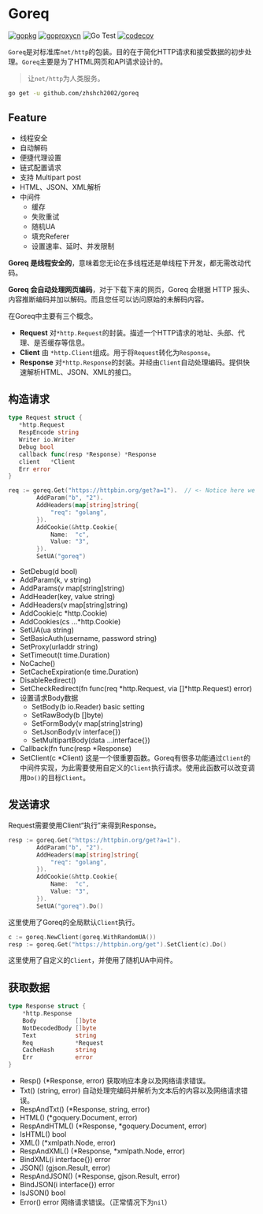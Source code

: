 # Goreq

[![gopkg](https://img.shields.io/badge/go-pkg-blue)](https://pkg.go.dev/github.com/zhshch2002/goreq)
[![goproxycn](https://goproxy.cn/stats/github.com/zhshch2002/goreq/badges/download-count.svg)](https://goproxy.cn)
![Go Test](https://github.com/zhshch2002/goreq/workflows/Go%20Test/badge.svg)
[![codecov](https://codecov.io/gh/zhshch2002/goreq/branch/master/graph/badge.svg)](https://codecov.io/gh/zhshch2002/goreq)

`Goreq`是对标准库`net/http`的包装。目的在于简化HTTP请求和接受数据的初步处理。`Goreq`主要是为了HTML网页和API请求设计的。

> 让`net/http`为人类服务。

```sh
go get -u github.com/zhshch2002/goreq
```

## Feature

- 线程安全
- 自动解码
- 便捷代理设置
- 链式配置请求
- 支持 Multipart post
- HTML、JSON、XML解析
- 中间件
  - 缓存
  - 失败重试
  - 随机UA
  - 填充Referer
  - 设置速率、延时、并发限制

**Goreq 是线程安全的**，意味着您无论在多线程还是单线程下开发，都无需改动代码。

**Goreq 会自动处理网页编码**，对于下载下来的网页，Goreq 会根据 HTTP 报头、内容推断编码并加以解码。而且您任可以访问原始的未解码内容。

在Goreq中主要有三个概念。

* **Request** 对`*http.Request`的封装。描述一个HTTP请求的地址、头部、代理、是否缓存等信息。
* **Client** 由 `*http.Client`组成。用于将`Request`转化为`Response`。
* **Response** 对``*http.Response``的封装。并经由`Client`自动处理编码。提供快速解析HTML、JSON、XML的接口。

## 构造请求

```go
type Request struct {
   *http.Request
   RespEncode string
   Writer io.Writer
   Debug bool
   callback func(resp *Response) *Response
   client   *Client
   Err error
}
```

```go
req := goreq.Get("https://httpbin.org/get?a=1").  // <- Notice here we got is req (as Request)
		AddParam("b", "2").
		AddHeaders(map[string]string{
			"req": "golang",
		}).
		AddCookie(&http.Cookie{
			Name:  "c",
			Value: "3",
		}).
		SetUA("goreq")
```

- SetDebug(d bool)
- AddParam(k, v string)
- AddParams(v map[string]string)
- AddHeader(key, value string)
- AddHeaders(v map[string]string)
- AddCookie(c *http.Cookie)
- AddCookies(cs ...*http.Cookie)
- SetUA(ua string)
- SetBasicAuth(username, password string)
- SetProxy(urladdr string)
- SetTimeout(t time.Duration)
- NoCache()
- SetCacheExpiration(e time.Duration)
- DisableRedirect()
- SetCheckRedirect(fn func(req \*http.Request, via []\*http.Request) error)
- 设置请求Body数据
  - SetBody(b io.Reader) basic setting
  - SetRawBody(b []byte)
  - SetFormBody(v map[string]string)
  - SetJsonBody(v interface{})
  - SetMultipartBody(data ...interface{})
- Callback(fn func(resp *Response)
- SetClient(c *Client) 这是一个很重要函数。Goreq有很多功能通过`Client`的中间件实现，为此需要使用自定义的`Client`执行请求。使用此函数可以改变调用`Do()`的目标`Client`。

## 发送请求

Request需要使用Client“执行”来得到Response。

```go
resp := goreq.Get("https://httpbin.org/get?a=1").
		AddParam("b", "2").
		AddHeaders(map[string]string{
			"req": "golang",
		}).
		AddCookie(&http.Cookie{
			Name:  "c",
			Value: "3",
		}).
		SetUA("goreq").Do()
```

这里使用了Goreq的全局默认`Client`执行。

```go
c := goreq.NewClient(goreq.WithRandomUA())
resp := goreq.Get("https://httpbin.org/get").SetClient(c).Do()
```

这里使用了自定义的`Client`，并使用了随机UA中间件。

## 获取数据

```go
type Response struct {
	*http.Response
	Body           []byte
	NotDecodedBody []byte
	Text           string
	Req            *Request
	CacheHash      string
	Err            error
}
```

- Resp() (*Response, error) 获取响应本身以及网络请求错误。
- Txt() (string, error) 自动处理完编码并解析为文本后的内容以及网络请求错误。
- RespAndTxt() (*Response, string, error)
- HTML() (*goquery.Document, error)
- RespAndHTML() (*Response, *goquery.Document, error)
- IsHTML() bool
- XML() (*xmlpath.Node, error)
- RespAndXML() (*Response, *xmlpath.Node, error)
- BindXML(i interface{}) error
- JSON() (gjson.Result, error)
- RespAndJSON() (*Response, gjson.Result, error)
- BindJSON(i interface{}) error
- IsJSON() bool
- Error() error 网络请求错误。（正常情况下为`nil`）